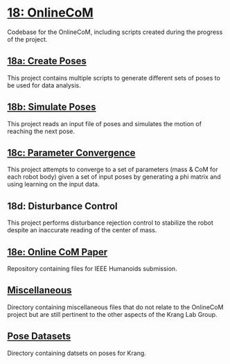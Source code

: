 # [18: OnlineCoM](https://github.gatech.edu/WholeBodyControlAttempt1/18OnlineCoM)
Codebase for the OnlineCoM, including scripts created during the progress of the project.

## [18a: Create Poses](https://github.gatech.edu/WholeBodyControlAttempt1/18aCreatePoses)
This project contains multiple scripts to generate different sets of poses to be used for data analysis.

## [18b: Simulate Poses](https://github.gatech.edu/WholeBodyControlAttempt1/18bSimulatePoses)
This project reads an input file of poses and simulates the motion of reaching the next pose.

## [18c: Parameter Convergence](https://github.gatech.edu/WholeBodyControlAttempt1/18cParameterConvergence)
This project attempts to converge to a set of parameters (mass & CoM for each robot body) given a set of input poses by generating a phi matrix and using learning on the input data.

## 18d: Disturbance Control
This project performs disturbance rejection control to stabilize the robot
despite an inaccurate reading of the center of mass.

## [18e: Online CoM Paper](https://github.gatech.edu/WholeBodyControlAttempt1/18eOnlineCoMPaper)
Repository containing files for IEEE Humanoids submission.

## [Miscellaneous](https://github.gatech.edu/WholeBodyControlAttempt1/18OnlineCoM/tree/master/misc)
Directory containing miscellaneous files that do not relate to the OnlineCoM
project but are still pertinent to the other aspects of the Krang Lab Group.

## [Pose Datasets](http://github.gatech.edu/WholeBodyControlAttempt1/18OnlineCoM/tree/master/poseDatasets)
Directory containing datsets on poses for Krang.
